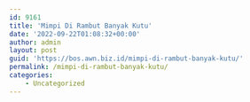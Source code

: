 ```yaml
---
id: 9161
title: 'Mimpi Di Rambut Banyak Kutu'
date: '2022-09-22T01:08:32+00:00'
author: admin
layout: post
guid: 'https://bos.awn.biz.id/mimpi-di-rambut-banyak-kutu/'
permalink: /mimpi-di-rambut-banyak-kutu/
categories:
    - Uncategorized
---
```


